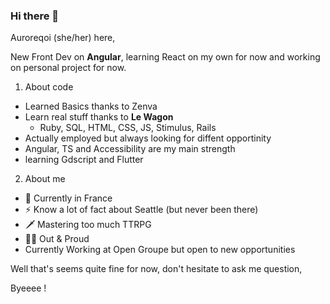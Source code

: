 ### Hi there 👋

Auroreqoi (she/her) here,
 
 New Front Dev on **Angular**, learning React on my own for now and working on personal project for now.
 
 1. About code
   - Learned Basics thanks to Zenva
   - Learn real stuff thanks to **Le Wagon**
     - Ruby, SQL, HTML, CSS, JS, Stimulus, Rails
   - Actually employed but always looking for diffent opportinity
   - Angular, TS and Accessibility are my main strength
   - learning Gdscript and Flutter
 2. About me
   - :baguette_bread: Currently in France
   - ⚡ Know a lot of fact about Seattle (but never been there)
   - :dagger: Mastering too much TTRPG
   - :rainbow_flag: Out & Proud
   - Currently Working at Open Groupe but open to new opportunities

  Well that's seems quite fine for now, don't hesitate to ask me question,

Byeeee !
 
<!--
**auroreqoi/auroreqoi** is a ✨ _special_ ✨ repository because its `README.md` (this file) appears on your GitHub profile.

Here are some ideas to get you started:

- 🔭 I’m currently working on ...
- 🌱 I’m currently learning ...
- 👯 I’m looking to collaborate on ...
- 🤔 I’m looking for help with ...
- 💬 Ask me about ...
- 📫 How to reach me: ...
- 😄 Pronouns: ...
- ⚡ Fun fact: ...
-->
